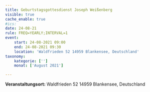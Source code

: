 ```yaml
---
title: Geburtstagsgottesdienst Joseph Weißenberg
visible: true
cache_enable: true
#ics: 
date: 24-08-21
rule: FREQ=YEARLY;INTERVAL=1
event:
	start: 24-08-2021 09:00
	end: 24-08-2021 09:30
	location: 'Waldfrieden 52 14959 Blankensee, Deutschland'
taxonomy:
	kategorie: ['']
	monat: ['August 2021']

---
```




**Veranstaltungsort:** Waldfrieden 52
14959 Blankensee, Deutschland

